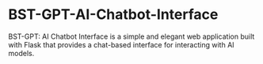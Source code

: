 # BST-GPT-AI-Chatbot-Interface
BST-GPT: AI Chatbot Interface is a simple and elegant web application built with Flask that provides a chat-based interface for interacting with AI models.
